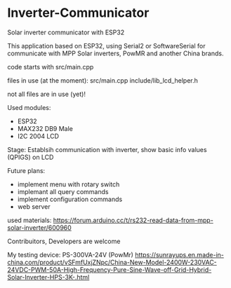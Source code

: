 # Inverter-Communicator
Solar inverter communicator with ESP32

This application based on ESP32, using Serial2 or SoftwareSerial for communicate with MPP Solar inverters, PowMR and another China brands.

code starts with src/main.cpp

files in use (at the moment):
src/main.cpp
include/lib_lcd_helper.h

not all files are in use (yet)!

Used modules:
- ESP32
- MAX232 DB9 Male
- I2C 2004 LCD

Stage: Establsih communication with inverter, show basic info values (QPIGS) on LCD 

Future plans:
- implement menu with rotary switch
- implemant all query commands
- implement configuration commands
- web server

used materials:
https://forum.arduino.cc/t/rs232-read-data-from-mpp-solar-inverter/600960


Contribuitors, Developers are welcome

My testing device: PS-300VA-24V (PowMr)
https://sunrayups.en.made-in-china.com/product/vSFmfUxjZNpc/China-New-Model-2400W-230VAC-24VDC-PWM-50A-High-Frequency-Pure-Sine-Wave-off-Grid-Hybrid-Solar-Inverter-HPS-3K-.html
